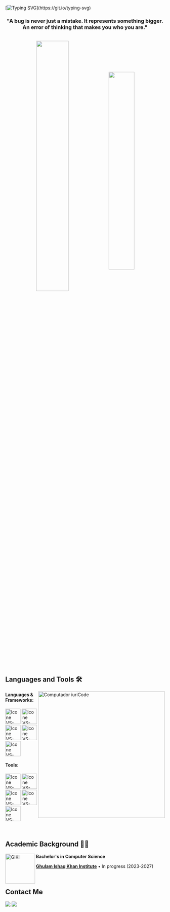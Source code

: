 [![Typing SVG](https://readme-typing-svg.herokuapp.com?font=DotGothic16&size=41&pause=1000&color=33FF00&center=true&vCenter=true&random=false&width=800&height=60&lines=Welcome+To+My+GitHub+Profile!;The+Name's+Dar...;Yahya+Qadeer+Dar.;I'm+A+Computer+Science+Student+At+GIKI.)](https://git.io/typing-svg)
  

<h3  align="center">"A bug is never just a mistake. It represents something bigger. An error of thinking that makes you who you are."</h3>

  
  

<br>

  

<div  align="center"  style="margin-bottom:200px">

<img  width=45%  align="center"  src="https://github-readme-stats.vercel.app/api?username=YahyaDar&theme=merko&show_icons=true"  />

<img  width=40%  align="center"  src="https://github-readme-stats.vercel.app/api/top-langs/?username=YahyaDar&layout=compact&theme=merko"  />

</div>

  
  

<br>

  

## Languages and Tools 🛠

  

<img  src="https://raw.githubusercontent.com/MicaelliMedeiros/micaellimedeiros/master/image/computer-illustration.png"  min-width="400px"  max-width="400px"  width="400px"  align="right"  alt="Computador iuriCode">

  

#### Languages & Frameworks:

[<img height="48px" width="48px" alt="Icone VS-Code" src="https://skillicons.dev/icons?i=python"/>](https://www.python.org/)
[<img height="48px" width="48px" alt="Icone VS-Code" src="https://skillicons.dev/icons?i=cpp"/>](https://cplusplus.com/)
[<img height="48px" width="48px" alt="Icone VS-Code" src="https://skillicons.dev/icons?i=html"/>](https://developer.mozilla.org/en-US/docs/Web/HTML)
[<img height="48px" width="48px" alt="Icone VS-Code" src="https://skillicons.dev/icons?i=tensorflow"/>](https://www.tensorflow.org/)
[<img height="48px" width="48px" alt="Icone VS-Code" src="https://skillicons.dev/icons?i=django"/>](https://www.djangoproject.com/)


#### Tools:
  

[<img height="48px" width="48px" alt="Icone VS-Code" src="https://skillicons.dev/icons?i=linux"/>](https://www.linux.org/)
[<img height="48px" width="48px" alt="Icone VS-Code" src="https://skillicons.dev/icons?i=github"/>](https://github.com/)
[<img height="48px" width="48px" alt="Icone VS-Code" src="https://skillicons.dev/icons?i=git"/>](https://git-scm.com/)
[<img height="48px" width="48px" alt="Icone VS-Code" src="https://skillicons.dev/icons?i=pycharm"/>](https://www.jetbrains.com/pycharm/)
[<img height="48px" width="48px" alt="Icone VS-Code" src="https://skillicons.dev/icons?i=clion"/>](https://www.jetbrains.com/clion/)

  

<br>

  

## Academic Background 👨‍🎓

  

[<img align="left" height="94px" width="94px" alt="GIKI" src="https://upload.wikimedia.org/wikipedia/en/8/8e/Ghulam_Ishaq_Khan_Institute_of_Engineering_Sciences_and_Technology_%28insignia%29.png"/>](https://giki.edu.pk/)

**Bachelor's in Computer Science** 

   [**Ghulam Ishaq Khan Institute**](https://giki.edu.pk/) • In progress (2023-2027)

  

<br>

  

## Contact Me

<div>

<a  href = "mailto: yahyaqdar@gmail.com"><img  loading="lazy"  src="https://img.shields.io/badge/Gmail-D14836?style=for-the-badge&logo=gmail&logoColor=white"  target="_blank"></a>
<a  href="https://www.linkedin.com/in/yahya-dar-598b07280/"  target="_blank"><img  loading="lazy"  src="https://img.shields.io/badge/-LinkedIn-%230077B5?style=for-the-badge&logo=linkedin&logoColor=white"  target="_blank"></a>

</div>
